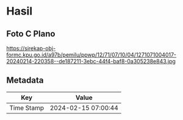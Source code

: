 # Hasil

## Foto C Plano

https://sirekap-obj-formc.kpu.go.id/a97b/pemilu/ppwp/12/71/07/10/04/1271071004017-20240214-220358--de187211-3ebc-44f4-baf8-0a305238e843.jpg


## Metadata

| Key        | Value               |
| ---------- | ------------------- |
| Time Stamp | 2024-02-15 07:00:44 |



